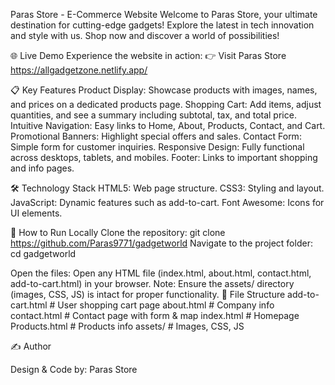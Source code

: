 Paras Store - E-Commerce Website
Welcome to Paras Store, your ultimate destination for cutting-edge gadgets! Explore the latest in tech innovation and style with us. Shop now and discover a world of possibilities!

🌐 Live Demo
Experience the website in action:
👉 Visit Paras Store https://allgadgetzone.netlify.app/

📋 Key Features
Product Display: Showcase products with images, names, and prices on a dedicated products page.
Shopping Cart: Add items, adjust quantities, and see a summary including subtotal, tax, and total price.
Intuitive Navigation: Easy links to Home, About, Products, Contact, and Cart.
Promotional Banners: Highlight special offers and sales.
Contact Form: Simple form for customer inquiries.
Responsive Design: Fully functional across desktops, tablets, and mobiles.
Footer: Links to important shopping and info pages.

🛠 Technology Stack
HTML5: Web page structure.
CSS3: Styling and layout.
JavaScript: Dynamic features such as add-to-cart.
Font Awesome: Icons for UI elements.

🚀 How to Run Locally
Clone the repository:
git clone https://github.com/Paras9771/gadgetworld
Navigate to the project folder:
cd gadgetworld

Open the files: Open any HTML file (index.html, about.html, contact.html, add-to-cart.html) in your browser.
Note: Ensure the assets/ directory (images, CSS, JS) is intact for proper functionality.
📁 File Structure
add-to-cart.html     # User shopping cart page
about.html           # Company info
contact.html         # Contact page with form & map
index.html           # Homepage
Products.html        # Products info
assets/              # Images, CSS, JS

✍️ Author

Design & Code by: Paras Store
